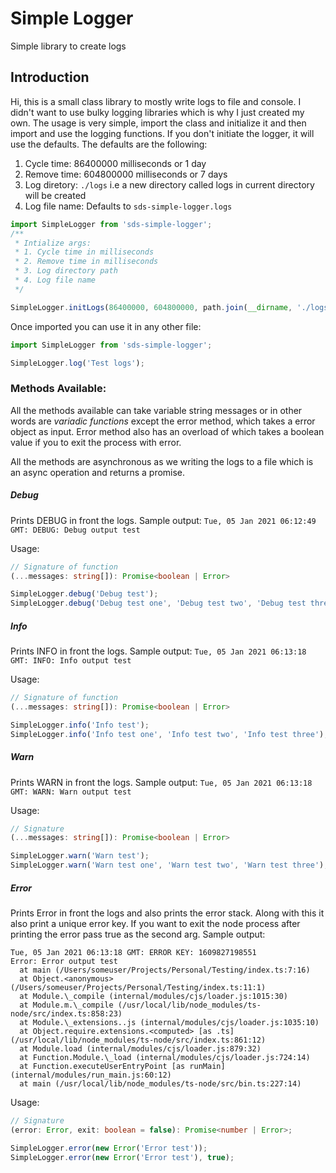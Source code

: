 # Simple Logger

Simple library to create logs

## Introduction

Hi, this is a small class library to mostly write logs to file and console. I didn't want to use bulky logging libraries which is why I just created my own. The usage is very simple, import the class and initialize it and then import and use the logging functions. If you don't initiate the logger, it will use the defaults. The defaults are the following:

1. Cycle time: 86400000 milliseconds or 1 day
2. Remove time: 604800000 milliseconds or 7 days
3. Log diretory: `./logs` i.e a new directory called logs in current directory will be created
4. Log file name: Defaults to `sds-simple-logger.logs`

```ts
import SimpleLogger from 'sds-simple-logger';
/**
 * Intialize args:
 * 1. Cycle time in milliseconds
 * 2. Remove time in milliseconds
 * 3. Log directory path
 * 4. Log file name
 */

SimpleLogger.initLogs(86400000, 604800000, path.join(__dirname, './logs'), 'sds-simple-logger.logs');
```

Once imported you can use it in any other file:

```ts
import SimpleLogger from 'sds-simple-logger';

SimpleLogger.log('Test logs');
```

### Methods Available:

All the methods available can take variable string messages or in other words are _variadic functions_ except the error method, which takes a error object as input. Error method also has an overload of which takes a boolean value if you to exit the process with error.

All the methods are asynchronous as we writing the logs to a file which is an async operation and returns a promise.

##### Debug

Prints DEBUG in front the logs. Sample output:
`Tue, 05 Jan 2021 06:12:49 GMT: DEBUG: Debug output test`

Usage:

```ts
// Signature of function
(...messages: string[]): Promise<boolean | Error>

SimpleLogger.debug('Debug test');
SimpleLogger.debug('Debug test one', 'Debug test two', 'Debug test three');
```

##### Info

Prints INFO in front the logs. Sample output:
`Tue, 05 Jan 2021 06:13:18 GMT: INFO: Info output test`

Usage:

```ts
// Signature of function
(...messages: string[]): Promise<boolean | Error>

SimpleLogger.info('Info test');
SimpleLogger.info('Info test one', 'Info test two', 'Info test three');
```

##### Warn

Prints WARN in front the logs. Sample output:
`Tue, 05 Jan 2021 06:13:18 GMT: WARN: Warn output test`

Usage:

```ts
// Signature
(...messages: string[]): Promise<boolean | Error>

SimpleLogger.warn('Warn test');
SimpleLogger.warn('Warn test one', 'Warn test two', 'Warn test three');
```

##### Error

Prints Error in front the logs and also prints the error stack. Along with this it also print a unique error key. If you want to exit the node process after printing the error pass true as the second arg. Sample output:

```
Tue, 05 Jan 2021 06:13:18 GMT: ERROR KEY: 1609827198551
Error: Error output test
  at main (/Users/someuser/Projects/Personal/Testing/index.ts:7:16)
  at Object.<anonymous> (/Users/someuser/Projects/Personal/Testing/index.ts:11:1)
  at Module.\_compile (internal/modules/cjs/loader.js:1015:30)
  at Module.m.\_compile (/usr/local/lib/node_modules/ts-node/src/index.ts:858:23)
  at Module.\_extensions..js (internal/modules/cjs/loader.js:1035:10)
  at Object.require.extensions.<computed> [as .ts] (/usr/local/lib/node_modules/ts-node/src/index.ts:861:12)
  at Module.load (internal/modules/cjs/loader.js:879:32)
  at Function.Module.\_load (internal/modules/cjs/loader.js:724:14)
  at Function.executeUserEntryPoint [as runMain] (internal/modules/run_main.js:60:12)
  at main (/usr/local/lib/node_modules/ts-node/src/bin.ts:227:14)
```

Usage:

```ts
// Signature
(error: Error, exit: boolean = false): Promise<number | Error>;

SimpleLogger.error(new Error('Error test'));
SimpleLogger.error(new Error('Error test'), true);
```
